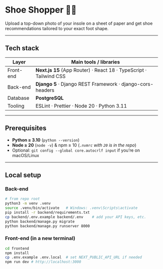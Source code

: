 # Shoe Shopper 🥿📐
Upload a top-down photo of your insole on a sheet of paper and get shoe recommendations tailored to your exact foot shape.

---

## Tech stack

| Layer      | Main tools / libraries                                    |
|------------|-----------------------------------------------------------|
| Front-end  | **Next.js 15** (App Router) · React 18 · TypeScript · Tailwind CSS |
| Back-end   | **Django 5** · Django REST Framework · django-cors-headers |
| Database   | **PostgreSQL** |
| Tooling    | ESLint · Prettier · Node 20 · Python 3.11 |

---

## Prerequisites

* **Python ≥ 3.10** (`python --version`)
* **Node ≥ 20** (`node -v`) & npm ≥ 10 (*`.nvmrc` with `20` is in the repo*)
* Optional: `git config --global core.autocrlf input` if you’re on macOS/Linux

---

## Local setup

### Back-end

```bash
# from repo root
python3 -m venv .venv
source .venv/bin/activate   # Windows: .venv\Scripts\activate
pip install -r backend/requirements.txt
cp backend/.env.example backend/.env    # add your API keys, etc.
python backend/manage.py migrate
python backend/manage.py runserver 8000
```

### Front-end (in a new terminal)
```bash
cd frontend
npm install
cp .env.example .env.local  # set NEXT_PUBLIC_API_URL if needed
npm run dev # http://localhost:3000
```